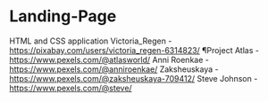 # Landing-Page
HTML and CSS application
Victoria_Regen - https://pixabay.com/users/victoria_regen-6314823/
¶Project Atlas - https://www.pexels.com/@atlasworld/
Anni Roenkae - https://www.pexels.com/@anniroenkae/
Zaksheuskaya - https://www.pexels.com/@zaksheuskaya-709412/
Steve Johnson - https://www.pexels.com/@steve/